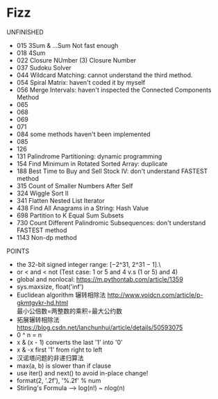 # Fizz
UNFINISHED
* 015 3Sum & ...Sum   Not fast enough
* 018 4Sum
* 022 Closure NUmber (3) Closure Number
* 037 Sudoku Solver
* 044 Wildcard Matching: cannot understand the third method.
* 054 Spiral Matrix: haven't coded it by myself
* 056 Merge Intervals: haven't inspected the Connected Components Method 
* 065 
* 068
* 069
* 071
* 084 some methods haven't been implemented
* 085
* 126 
* 131 Palindrome Partitioning: dynamic programming
* 154 Find Minimum in Rotated Sorted Array: duplicate
* 188 Best Time to Buy and Sell Stock IV: don't understand FASTEST method
* 315 Count of Smaller Numbers After Self
* 324 Wiggle Sort II
* 341 Flatten Nested List Iterator
* 438 Find All Anagrams in a String: Hash Value
* 698 Partition to K Equal Sum Subsets
* 730 Count Different Palindromic Subsequences: don't understand FASTEST method
* 1143 Non-dp method


POINTS
* the 32-bit signed integer range: [−2^31,  2^31 − 1].\
* or < and < not  (Test case: 1 or 5 and 4  v.s (1 or 5) and 4)
* global and nonlocal: https://m.pythontab.com/article/1359
* sys.maxsize, float('inf')
* Euclidean algorithm 辗转相除法 http://www.voidcn.com/article/p-gkmtgvkr-hd.html  
  最小公倍数=两整数的乘积÷最大公约数
* 拓展辗转相除法 https://blog.csdn.net/lanchunhui/article/details/50593075
* 0 ^ n = n
* x & (x - 1) converts the last '1' into '0'
* x & -x first '1' from right to left
* 汉诺塔问题的非递归算法
* max(a, b) is slower than if clause
* use iter() and next() to avoid in-place change!
* format(2, '.2f'), '%.2f' % num
* Stirling's Formula --> log(n!) ~ nlog(n)
